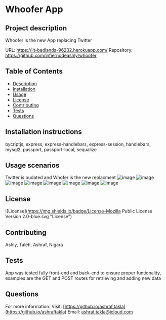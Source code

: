    # Whoofer App
  ## Project description
  Whoofer is the new App replacing Twitter
  
  URL: https://lit-badlands-96232.herokuapp.com/
  Repository: https://github.com/infiernodeashly/whoofer
  
  ## Table of Contents
  * [Description](#description)
  * [Installation](#installation)
  * [Usage](#usage)
  * [License](#license)
  * [Contributing](#contributing)
  * [Tests](#tests)
  * [Questions](#questions)
  ## Installation instructions
  bycriptjs, express, express-handlebars, express-session, handlebars, mysql2, passport, passport-local, sequalize 
  ## Usage scenarios
  Twitter is oudated and Whofer is the new replacment
  ![image](https://user-images.githubusercontent.com/69172407/100284340-09459e00-2f3d-11eb-9a97-79a86ed41b37.png)
  ![image](https://user-images.githubusercontent.com/69172407/100285936-cd600800-2f3f-11eb-90c2-9cdd2707c981.png)
![image](https://user-images.githubusercontent.com/69172407/100286024-05ffe180-2f40-11eb-9d8f-5e08a8efd535.png)
![image](https://user-images.githubusercontent.com/69172407/100286097-2b8ceb00-2f40-11eb-821f-9cfa074ee386.png)
![image](https://user-images.githubusercontent.com/69172407/100286178-570fd580-2f40-11eb-8552-d30ab0b3aeba.png)
![image](https://user-images.githubusercontent.com/69172407/100286225-6f7ff000-2f40-11eb-9c3e-3640f3f15273.png)
![image](https://user-images.githubusercontent.com/69172407/100286337-9fc78e80-2f40-11eb-854c-f5b5621c6110.png)
![image](https://user-images.githubusercontent.com/69172407/100286418-ce456980-2f40-11eb-8c1d-276999d54705.png)
  ## License
  ![License](https://img.shields.io/badge/License-Mozilla Public License Version 2.0-blue.svg "License")
  ## Contributing
  Ashly, Taleh, Ashraf, Nigara
  ## Tests
  App was tested fully front-end and back-end to ensure proper funtionality, examples are the GET and POST routes for retrieving and adding new data 
  ## Questions
  For more information:
  Visit: [https://github.io/ashraf.takla](https://github.io/ashraftakla)
  Email: ashraf.takla@icloud.com
  
